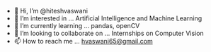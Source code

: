 - 👋 Hi, I’m @hiteshvaswani
- 👀 I’m interested in ... Artificial Intelligence and Machine Learning
- 🌱 I’m currently learning ... pandas, openCV
- 💞️ I’m looking to collaborate on ... Internships on Computer Vision
- 📫 How to reach me ... hvaswani65@gmail.com

<!---
hiteshvaswani/hiteshvaswani is a ✨ special ✨ repository because its `README.md` (this file) appears on your GitHub profile.
You can click the Preview link to take a look at your changes.
--->

